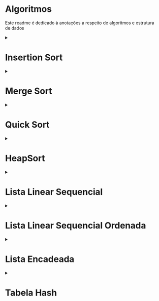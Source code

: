 # Algoritmos
Este readme é dedicado à anotações a respeito de algoritmos e estrutura de dados

<details> <summary> <h1>Insertion Sort</h1> </summary>

É um algoritmo de ordanação por **inserção**, daí o nome, feito apartir de um array  
que constroe uma matriz com um elemento por vez. Uma analogia com o mundo real é o
embaralhamento de cartas.

- Características 
1. Fácil implementação e manuntenção
2. Requer quantidade constante de memória
3. É estável
4. Bom para trabalhar com pequenas entradas  
e arrays quase completamente ordenados

## Pseudocódigo

```
procedimento insertionSort(vetor[], tamanho){
  i,j,chave
	para i = 1 até tamanho-1 passo 1{
      chave = vetor[i];
      j = i - 1;
      enquanto(j>=0 && vetor[j]>chave){
      	vetor[j + 1] = vetor[j];
      	j--;
      }
      vetor[j + 1] = chave;
	}
}
```
_tal que 'i' é o índice que vai do ínicio ao fim do vetor_  
_'j' é o índice que percorre os valores anteriores do vetor_  
_e 'chave' é o valor do vetor comparado no momento._

| índice = i | comparador = j | 1 | 2 | 3 | 4 |
|------------|----------------|---|---|---|---|
| Inicial    | -              | 7 | 5 | 1 | 2 |
| 1          | 0              | 5 | 7 | 1 | 2 |
| 2          | 1 → 0          | 1 | 5 | 7 | 2 |
| 3          | 2 → 1 → 0      | 1 | 2 | 5 | 7 |

> A aplicação do algoritmo em C pode ser visto no arquivo  
**InsertionSort.c** deste repositório
</details>

<details><summary> <h1>Merge Sort</h1> </summary>

## Pseudocódigo

```

//len retorna o tamanho do array

procedimento mergesort(vetor,inicio,fim)
  se(fim-inicio > 1)
    meio = floor((incio+fim)/2) //floor aproxima para um valor inteiro
    mergesort(vetor,inicio,meio)
    mergesort(vetor,meio,fim)
    merge(vetor,inicio,meio,fim)
  senão
    retorna vetor


procedimento merge(vetor,inicio,meio,fim)
  esquerda[] = vetor[inicio:meio] 
  direita[] = vetor[meio:fim]
  L,R = 0
  para contador = incio até fim
    se L >= len(esquerda)
      vetor[contador] = direita[R]
      R++
    senão se R >= len(direita)
      vetor[contador] = esquerda[L]
      L++
    senão se(esquerda[L] < direita[R])
      vetor[contador] = esquerda[L]
      L++
    senão
      vetor[contador] = direita[R]
      R++

```

</details>

<details><summary> <h1>Quick Sort</h1> </summary>

## Pseudocódigo

```
procedimento quickSort(vetor,primeiro,ultimo)
  se(primeiro < ultimo)
    chave = particionar(veto,primeiro,ultimo)
    quickSort(vetor,primeiro,chave-1)
    quickSort(vetor,chave+1,ultimo)

procedimento particionar(vetor,primeiro,ultimo)
  pivo = vetor[ultimo]
  indice = primeiro - 1
  para comparador = primeiro até ultimo
    se(vetor[comparador] <= pivo)
      indice++
      temp = vetor[indice]
      vetor[indice] = vetor[comparador]
      vetor[comparador] = temp
  retorna indice+1

```
</details>

<details>  <summary><h1> HeapSort </h1></summary>

## Pseudocódigo

```
procedimento heapify(vetor,indice,tamanho)
  esquerda = 2*indice+1
  direita = 2*indice+2
  maior = 0
  se (esquerda < tamanho && vetor[esquerda] > vetor[indice])
    maior = esquerda
  senão
    maior = indice
  se (direita < tamanho && vetor[direita] > vetor[maior])
    maior = direita
  se (maior != indice)
    temp = vetor[indice]
    vetor[indice] = vetor[maior]
    vetor[maior] = temp
    heapify(vetor,maior,tamanho)

procedimento construirHeap(vetor,tamanho)
 para indice = tamanho/2 - 1 até -1 passo -1
  heapify(vetor,indice,tamanho)

procedimento heapSort(vetor,tamanho)
  construirHeap(vetor,tamanho)
    para indice = tamano -1 até 0 passo - 1
      temp = vetor[0]
      vetor[0] = vetor[indice]
      vetor[indice] = temp
      heapify(vetor,0,indice)
```

 </details>


<details>  <summary><h1> Lista Linear Sequencial </h1></summary>

## Pseudocódigo

```
registro reg
  chave

registro Lista
  maximo
  ultimo
  reg dados[]

procedimento busca(lista,chave)
  indice = 0
  enquanto(indice < lista.ultimo)
    se(chave == lista.dados[indice].chave)
      retorna indice
    senão
      indice++
  retorna -1

procedimento insercao(lista,chave)
  se(lista.ultimo < lista.maximo)
    se(busca(lista,chave) == -1)
      lista.dados[lista.ultimo].chave = chave
      lista.ultimo++

procedimento excluir(lista,chave)
  posicao = busca(lista, chave)
  se(posicao == -1)
    retorna falso
  para indice = posicao até lista.ultimo-1
    lista.dados[indice] = lista.dados[indice+1]
  lista.ultimo--
  retorna verdadeiro  

```
</details>


<details>  <summary><h1> Lista Linear Sequencial Ordenada </h1></summary>

## Pseudocódigo

```
registro reg
  chave

registro Lista
  maximo
  ultimo
  reg dados[]

procedimento buscaBinaria(lista,chave)
  esquerda = 0
  direita = lista.ultimo-1
  enquanto(esquerda <= direita)
    meio = (esquerda+direita)/2
    se(lista.dados[meio] == chave)
      retorna meio
    senão se (lista.dados[meio].chave < chave)
      esquerda = meio+1
    senão
      direita = meio - 1
  retorna -1

procedimento insercaoOrdenada(lista,chave)
  se(lista.ultimo < lista.maximo)
    posicao = lista.ultimo
    enquanto (posicao > 0 && lista.dados[posicao-1].chave > chave)
      lista.dados[posicao] = lista.dados[posicao-1]
      posicao--
    lista.dados[posicao].chave = chave
    lista.ultimo++

procedimento excluir(lista,chave)
  posicao = buscaBinaria(lista, chave)
  se(posicao == -1)
    retorna falso
  para indice = posicao até lista.ultimo-1
    lista.dados[indice] = lista.dados[indice+1]
  lista.ultimo--
  retorna verdadeiro  

```

</details>

<details><summary><h1>Lista Encadeada</h1></summary>

## Pseudocódigo
```
registro No
  chave
  No prox

registro Lista
  No primeiro

procedimento buscar(chave,lista)
  aux = lista.primeiro
  anterior = NULO
  se (aux != NULO)
    enquanto(aux != && aux.chave != chave)
      anterior = aux
      aux = aux.prox
  retorna aux

procedimento inserir(chave, lista)
  se(buscar(chave,lista) == NULL)
    novo.chave = chave
    novo.prox = lista.primeiro
    lista.primeiro = novo
  
procedimento excluir(chave,lista)
  aux = buscar(chave,lista)
  anterior = NULO
  se(aux != NULO)
    se (anterior == NULO)
      lista.primeiro = aux.prox
    senão
      anterior.prox = aux.prox

```
</details>

<details><summary><h1>Tabela Hash</h1></summary>

## Pseudocódigo

```
registro cadeia
  chave
  cadeia prox

registro Lista
  cadeia inicio
  tamanho

procedimento inserir(lista,chave)
  novo.chave = valor;
  novo.proximo = lista.inicio
  lista.inicio - novo
  lista.tamanho++

procedimento buscar(lista,chave)
  aux = lista.inicio
  enquanto(aux && aux.chave != valor)
    aux = aux.proximo
  se (aux)
    retorna aux.chave
  retorna 0;

```

</details>